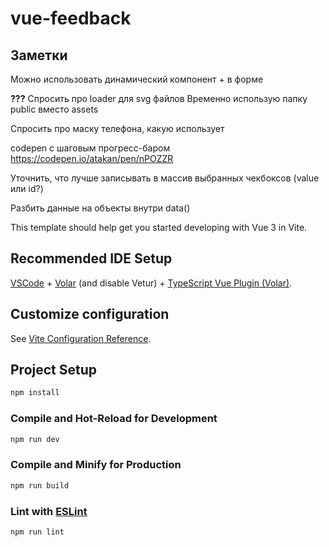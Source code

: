 # vue-feedback

## Заметки
Можно использовать динамический компонент <component> + в форме <keep-alive>

**???** Спросить про loader для svg файлов
Временно использую папку public вместо assets 

Спросить про маску телефона, какую использует

codepen с шаговым прогресс-баром https://codepen.io/atakan/pen/nPOZZR

Уточнить, что лучше записывать в массив выбранных чекбоксов (value или id?)

Разбить данные на объекты внутри data()

This template should help get you started developing with Vue 3 in Vite.

## Recommended IDE Setup

[VSCode](https://code.visualstudio.com/) + [Volar](https://marketplace.visualstudio.com/items?itemName=Vue.volar) (and disable Vetur) + [TypeScript Vue Plugin (Volar)](https://marketplace.visualstudio.com/items?itemName=Vue.vscode-typescript-vue-plugin).

## Customize configuration

See [Vite Configuration Reference](https://vitejs.dev/config/).

## Project Setup

```sh
npm install
```

### Compile and Hot-Reload for Development

```sh
npm run dev
```

### Compile and Minify for Production

```sh
npm run build
```

### Lint with [ESLint](https://eslint.org/)

```sh
npm run lint
```
